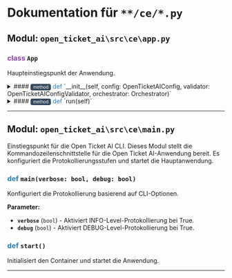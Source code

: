 # Dokumentation für `**/ce/*.py`

## Modul: `open_ticket_ai\src\ce\app.py`

### <span style='color: #8E44AD;'>class</span> `App`

Haupteinstiegspunkt der Anwendung.

<details>
<summary>#### <span style='font-size: 0.7em; background-color: #34495E; color: white; padding: 2px 6px; border-radius: 4px; vertical-align: middle;'>method</span> <span style='color: #2980B9;'>def</span> `__init__(self, config: OpenTicketAIConfig, validator: OpenTicketAIConfigValidator, orchestrator: Orchestrator)`</summary>

Initialisiert die Anwendung.

**Parameter:**

- **`config`** () - Geladene Konfiguration für die Anwendung.
- **`validator`** () - Validator zur Überprüfung der Konfiguration.
- **`orchestrator`** () - Orchestrator zum Ausführen von Attribut-Vorhersagen.

</details>

<details>
<summary>#### <span style='font-size: 0.7em; background-color: #34495E; color: white; padding: 2px 6px; border-radius: 4px; vertical-align: middle;'>method</span> <span style='color: #2980B9;'>def</span> `run(self)`</summary>

Validiert die Konfiguration und startet die Scheduler-Schleife.
Diese Methode:
1. Validiert die Anwendungskonfiguration
2. Richtet geplante Jobs mittels des Orchestrators ein
3. Tritt in eine Endlosschleife ein, um anstehende geplante Aufgaben auszuführen

</details>

---

## Modul: `open_ticket_ai\src\ce\main.py`

Einstiegspunkt für die Open Ticket AI CLI.
Dieses Modul stellt die Kommandozeilenschnittstelle für die Open Ticket AI-Anwendung bereit.
Es konfiguriert die Protokollierungsstufen und startet die Hauptanwendung.

### <span style='color: #2980B9;'>def</span> `main(verbose: bool, debug: bool)`

Konfiguriert die Protokollierung basierend auf CLI-Optionen.

**Parameter:**

- **`verbose`** (`bool`) - Aktiviert INFO-Level-Protokollierung bei True.
- **`debug`** (`bool`) - Aktiviert DEBUG-Level-Protokollierung bei True.

### <span style='color: #2980B9;'>def</span> `start()`

Initialisiert den Container und startet die Anwendung.

---